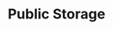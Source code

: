 ---
title: "Public Storage"
url: /lincolnwood/public-storage-west-touhy-avenue/
shop: storage rental
---